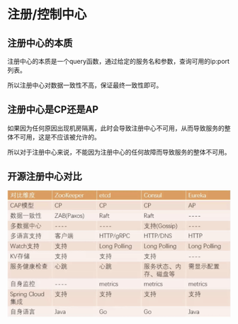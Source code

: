 # 注册/控制中心

## 注册中心的本质

注册中心的本质是一个query函数，通过给定的服务名和参数，查询可用的ip:port列表。

所以注册中心对数据一致性不高，保证最终一致性即可。

## 注册中心是CP还是AP

如果因为任何原因出现机房隔离，此时会导致注册中心不可用，从而导致服务的整体不可用，这是不应该被允许的。

所以对于注册中心来说，不能因为注册中心的任何故障而导致服务的整体不可用。

## 开源注册中心对比

![](../../.gitbook/assets/image%20%28172%29.png)


